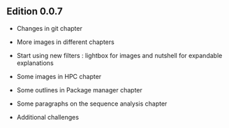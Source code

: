 ## Edition 0.0.7

- Changes in git chapter
  
- More images in different chapters

- Start using new filters : lightbox for images and nutshell for expandable explanations

- Some images in HPC chapter

- Some outlines in Package manager chapter

- Some paragraphs on the sequence analysis chapter

- Additional challenges